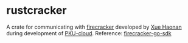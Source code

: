 # rustcracker
A crate for communicating with [firecracker](https://github.com/firecracker-microvm/firecracker) developed by [Xue Haonan](https://github.com/xuehaonan27) during development of [PKU-cloud](https://github.com/lcpu-club/PKU-cloud). Reference: [firecracker-go-sdk](https://github.com/gbionescu/firecracker-go-sdk)